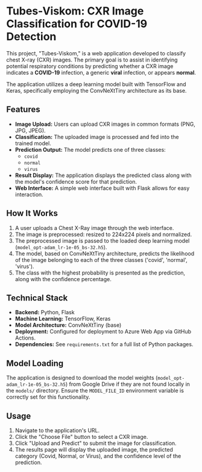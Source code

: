 # Tubes-Viskom: CXR Image Classification for COVID-19 Detection

This project, "Tubes-Viskom," is a web application developed to classify chest X-ray (CXR) images. The primary goal is to assist in identifying potential respiratory conditions by predicting whether a CXR image indicates a **COVID-19** infection, a generic **viral** infection, or appears **normal**.

The application utilizes a deep learning model built with TensorFlow and Keras, specifically employing the ConvNeXtTiny architecture as its base.

## Features

* **Image Upload:** Users can upload CXR images in common formats (PNG, JPG, JPEG).
* **Classification:** The uploaded image is processed and fed into the trained model.
* **Prediction Output:** The model predicts one of three classes:
    * `covid`
    * `normal`
    * `virus`
* **Result Display:** The application displays the predicted class along with the model's confidence score for that prediction.
* **Web Interface:** A simple web interface built with Flask allows for easy interaction.

## How It Works

1.  A user uploads a Chest X-Ray image through the web interface.
2.  The image is preprocessed: resized to 224x224 pixels and normalized.
3.  The preprocessed image is passed to the loaded deep learning model (`model_opt-adam_lr-1e-05_bs-32.h5`).
4.  The model, based on ConvNeXtTiny architecture, predicts the likelihood of the image belonging to each of the three classes ('covid', 'normal', 'virus').
5.  The class with the highest probability is presented as the prediction, along with the confidence percentage.

## Technical Stack

* **Backend:** Python, Flask
* **Machine Learning:** TensorFlow, Keras
* **Model Architecture:** ConvNeXtTiny (base)
* **Deployment:** Configured for deployment to Azure Web App via GitHub Actions.
* **Dependencies:** See `requirements.txt` for a full list of Python packages.

## Model Loading
The application is designed to download the model weights (`model_opt-adam_lr-1e-05_bs-32.h5`) from Google Drive if they are not found locally in the `models/` directory. Ensure the `MODEL_FILE_ID` environment variable is correctly set for this functionality.

## Usage

1.  Navigate to the application's URL.
2.  Click the "Choose File" button to select a CXR image.
3.  Click "Upload and Predict" to submit the image for classification.
4.  The results page will display the uploaded image, the predicted category (Covid, Normal, or Virus), and the confidence level of the prediction.
